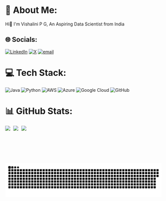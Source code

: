 # 💫 About Me:
Hi👋 I'm Vishalini P G, An Aspiring Data Scientist from India

## 🌐 Socials:
[![LinkedIn](https://img.shields.io/badge/LinkedIn-%230077B5.svg?logo=linkedin&logoColor=white)](https://linkedin.com/in/vishalinipg) [![X](https://img.shields.io/badge/X-black.svg?logo=X&logoColor=white)](https://x.com/vishalinipg) [![email](https://img.shields.io/badge/Email-D14836?logo=gmail&logoColor=white)](mailto:vishalinipg@gmail.com) 

# 💻 Tech Stack:
![Java](https://img.shields.io/badge/java-%23ED8B00.svg?style=flat&logo=openjdk&logoColor=white) ![Python](https://img.shields.io/badge/python-3670A0?style=flat&logo=python&logoColor=ffdd54) ![AWS](https://img.shields.io/badge/AWS-%23FF9900.svg?style=flat&logo=amazon-aws&logoColor=white) ![Azure](https://img.shields.io/badge/azure-%230072C6.svg?style=flat&logo=microsoftazure&logoColor=white) ![Google Cloud](https://img.shields.io/badge/GoogleCloud-%234285F4.svg?style=flat&logo=google-cloud&logoColor=white) ![GitHub](https://img.shields.io/badge/github-%23121011.svg?style=flat&logo=github&logoColor=white)

# 📊 GitHub Stats:
<div align="left" style="display: flex; justify-content: left; gap: 10px;">
  <img src="https://github-readme-stats.vercel.app/api?username=vishalinipg&theme=dark&hide_border=false&include_all_commits=false&count_private=false" height="120"/>
  <img src="https://nirzak-streak-stats.vercel.app/?user=vishalinipg&theme=dark&hide_border=false" height="120"/>
  <img src="https://github-readme-stats.vercel.app/api/top-langs/?username=vishalinipg&theme=dark&hide_border=false&include_all_commits=false&count_private=false&layout=compact" height="120"/>
</div>

<picture>
  <source media="(prefers-color-scheme: dark)" srcset="https://raw.githubusercontent.com/vishalinipg/vishalinipg/output/github-snake-dark.svg" />
  <source media="(prefers-color-scheme: light)" srcset="https://raw.githubusercontent.com/vishalinipg/vishalinipg/output/github-snake.svg" />
  <img alt="github-snake" src="https://raw.githubusercontent.com/vishalinipg/vishalinipg/output/github-snake.svg" />
</picture>

###
